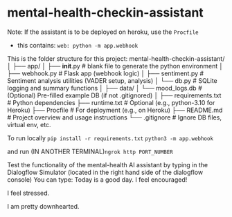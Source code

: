 # mental-health-checkin-assistant

Note: If the assistant is to be deployed on heroku, use the `Procfile`
- this contains:
`web: python -m app.webhook`

This is the folder structure for this project:
    mental-health-checkin-assistant/
    │
    ├── app/
    │   ├── __init__.py             # blank file to generate the python environment
    │   ├── webhook.py              # Flask app (webhook logic)
    │   ├── sentiment.py            # Sentiment analysis utilities (VADER setup, analysis)
    │   └── db.py                   # SQLite logging and summary functions
    │
    ├── data/
    │   └── mood_logs.db            # (Optional) Pre-filled example DB (if not .gitignored)
    │
    ├── requirements.txt            # Python dependencies
    ├── runtime.txt                 # Optional (e.g., python-3.10 for Heroku)
    ├── Procfile                    # For deployment (e.g., on Heroku)
    ├── README.md                   # Project overview and usage instructions
    └── .gitignore                  # Ignore DB files, virtual env, etc.

To run locally
`pip install -r requirements.txt`
`python3 -m app.webhook`

and run (IN ANOTHER TERMINAL)`ngrok http PORT_NUMBER`

Test the functionality of the mental-health AI assistant by typing in the Dialogflow Simulator (located in the right hand side of the dialogflow console)
You can type:
Today is a good day. I feel encouraged!

I feel stressed.

I am pretty downhearted.